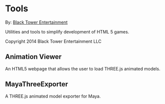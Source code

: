 Tools
====================================
By: [Black Tower Entertainment](http://blacktowerentertainment.com/blog/)

Utilities and tools to simplify development of HTML 5 games.

Copyright 2014 Black Tower Entertainment LLC

 
 Animation Viewer
 ------------------------------------
  An HTML5 webpage that allows the user to load THREE.js animated models.
  
 
 MayaThreeExporter
 ------------------------------------
  A THREE.js animated model exporter for Maya. 